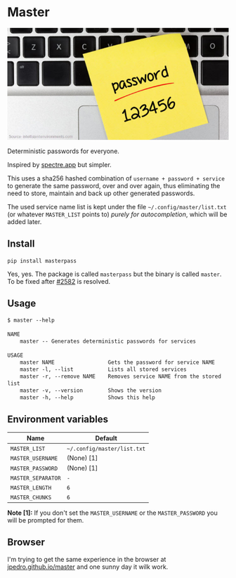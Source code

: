 # Master

![Strong password](https://raw.githubusercontent.com/jpedro/master/master/.github/assets/password.jpeg)
<!-- ![Strong password](https://raw.githubusercontent.com/jpedro/master/master/.github/assets/giphy.gif) -->

Deterministic passwords for everyone.

Inspired by [spectre.app](https://spectre.app/) but simpler.

This uses a sha256 hashed combination of `username + password + service`
to generate the same password, over and over again, thus eliminating
the need to store, maintain and back up other generated passwords.

The used service name list is kept under the file `~/.config/master/list.txt`
(or whatever `MASTER_LIST` points to) *purely for autocompletion*,
which will be added later.


## Install

    pip install masterpass

Yes, yes. The package is called `masterpass` but the binary is called
`master`. To be fixed after [#2582](https://github.com/pypi/support/issues/2582)
is resolved.


## Usage

```
$ master --help

NAME
    master -- Generates deterministic passwords for services

USAGE
    master NAME                 Gets the password for service NAME
    master -l, --list           Lists all stored services
    master -r, --remove NAME    Removes service NAME from the stored list
    master -v, --version        Shows the version
    master -h, --help           Shows this help

```


## Environment variables

| Name                | Default                       |
| ------------------- | ----------------------------- |
| `MASTER_LIST`       | `~/.config/master/list.txt`   |
| `MASTER_USERNAME`   | (None) [1]                    |
| `MASTER_PASSWORD`   | (None) [1]                    |
| `MASTER_SEPARATOR`  | `-`                           |
| `MASTER_LENGTH`     | `6`                           |
| `MASTER_CHUNKS`     | `6`                           |

**Note [1]:** If you don't set the `MASTER_USERNAME` or the
`MASTER_PASSWORD` you will be prompted for them.


## Browser

I'm trying to get the same experience in the browser at
[jpedro.github.io/master](https://jpedro.github.io/master/) and one sunny
day it wilk work.
